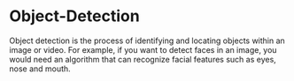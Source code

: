 # Object-Detection
Object detection is the process of identifying and locating objects within an image or video. For example, if you want to detect faces in an image, you would need an algorithm that can recognize facial features such as eyes, nose and mouth.
